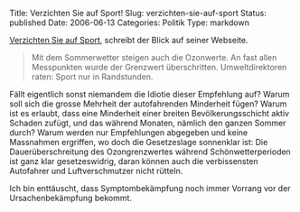 Title: Verzichten Sie auf Sport!
Slug: verzichten-sie-auf-sport
Status: published
Date: 2006-06-13
Categories: Politik
Type: markdown

[Verzichten Sie auf Sport](http://www.blick.ch/news/schweiz/artikel38800), schreibt der Blick auf seiner Webseite.

> Mit dem Sommerwetter steigen auch die Ozonwerte. An fast allen Messpunkten wurde der Grenzwert überschritten. Umweltdirektoren raten: Sport nur in Randstunden.

Fällt eigentlich sonst niemandem die Idiotie dieser Empfehlung auf? Warum soll sich die grosse Mehrheit der autofahrenden Minderheit fügen? Warum ist es erlaubt, dass eine Minderheit einer breiten Bevölkerungsschicht aktiv Schaden zufügt, und das während Monaten, nämlich den ganzen Sommer durch? Warum werden nur Empfehlungen abgegeben und keine Massnahmen ergriffen, wo doch die Gesetzeslage sonnenklar ist: Die Dauerüberschreitung des Ozongrenzwertes während Schönwetterperioden ist ganz klar gesetzeswidrig, daran können auch die verbissensten Autofahrer und Luftverschmutzer nicht rütteln.

Ich bin enttäuscht, dass Symptombekämpfung noch immer Vorrang vor der Ursachenbekämpfung bekommt.

